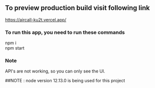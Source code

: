 ## To preview production build visit following link
https://aircall-ku2t.vercel.app/

### To run this app, you need to run these commands
npm i\
npm start

### Note
API's are not working, so you can only see the UI.

##NOTE : node version 12.13.0 is being used for this project
